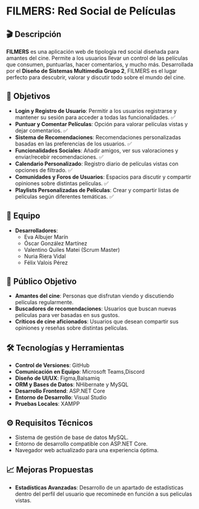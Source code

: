 # FILMERS: Red Social de Películas

## 🎬 Descripción
**FILMERS** es una aplicación web de tipología red social diseñada para amantes del cine. Permite a los usuarios llevar un control de las películas que consumen, puntuarlas, hacer comentarios, y mucho más. Desarrollada por el **Diseño de Sistemas Multimedia Grupo 2**, FILMERS es el lugar perfecto para descubrir, valorar y discutir todo sobre el mundo del cine.

## 🌟 Objetivos
- **Login y Registro de Usuario**: Permitir a los usuarios registrarse y mantener su sesión para acceder a todas las funcionalidades. ✅
- **Puntuar y Comentar Películas**: Opción para valorar películas vistas y dejar comentarios. ✅
- **Sistema de Recomendaciones**: Recomendaciones personalizadas basadas en las preferencias de los usuarios. ✅
- **Funcionalidades Sociales**: Añadir amigos, ver sus valoraciones y enviar/recebir recomendaciones. ✅
- **Calendario Personalizado**: Registro diario de películas vistas con opciones de filtrado. ✅
- **Comunidades y Foros de Usuarios**: Espacios para discutir y compartir opiniones sobre distintas películas. ✅
- **Playlists Personalizadas de Películas**: Crear y compartir listas de películas según diferentes temáticas. ✅

## 👥 Equipo
- **Desarrolladores**:
  - Eva Albujer Marín
  - Óscar González Martínez
  - Valentino Quiles Matei (Scrum Master)
  - Nuria Riera Vidal
  - Félix Valois Pérez

## 🎯 Público Objetivo
- **Amantes del cine**: Personas que disfrutan viendo y discutiendo películas regularmente.
- **Buscadores de recomendaciones**: Usuarios que buscan nuevas películas para ver basadas en sus gustos.
- **Críticos de cine aficionados**: Usuarios que desean compartir sus opiniones y reseñas sobre distintas películas.

## 🛠️ Tecnologías y Herramientas
- **Control de Versiones**: GitHub
- **Comunicación en Equipo**: Microsoft Teams,Discord
- **Diseño de UI/UX**: Figma,Balsamiq
- **ORM y Bases de Datos**: NHibernate y MySQL
- **Desarrollo Frontend**: ASP.NET Core
- **Entorno de Desarrollo**: Visual Studio
- **Pruebas Locales**: XAMPP

## ⚙️ Requisitos Técnicos
- Sistema de gestión de base de datos MySQL.
- Entorno de desarrollo compatible con ASP.NET Core.
- Navegador web actualizado para una experiencia óptima.

## 📈 Mejoras Propuestas
- **Estadísticas Avanzadas**: Desarrollo de un apartado de estadísticas dentro del perfil del usuario que recominede en función a sus peliculas vistas.
